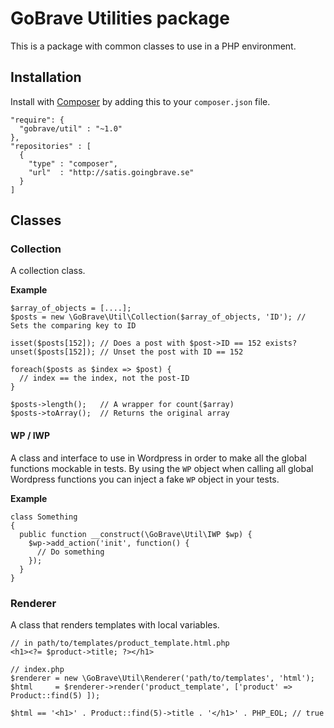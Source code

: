 # GoBrave Utilities package

This is a package with common classes to use in a PHP environment. 

## Installation

Install with [Composer](http://getcomposer.org) by adding this to your `composer.json` file.

    "require": {
      "gobrave/util" : "~1.0"
    },
    "repositories" : [
      {
        "type" : "composer",
        "url"  : "http://satis.goingbrave.se"
      }
    ]

## Classes

### Collection

A collection class.

**Example**

    $array_of_objects = [....];
    $posts = new \GoBrave\Util\Collection($array_of_objects, 'ID'); // Sets the comparing key to ID

    isset($posts[152]); // Does a post with $post->ID == 152 exists?
    unset($posts[152]); // Unset the post with ID == 152

    foreach($posts as $index => $post) {
      // index == the index, not the post-ID
    }

    $posts->length();   // A wrapper for count($array)
    $posts->toArray();  // Returns the original array

#### WP / IWP
A class and interface to use in Wordpress in order to make all the global functions mockable in tests. By using the `WP` object when calling all global Wordpress functions you can inject a fake `WP` object in your tests.

**Example**

    class Something
    {
      public function __construct(\GoBrave\Util\IWP $wp) {
        $wp->add_action('init', function() {
          // Do something
        });
      }
    }

### Renderer

A class that renders templates with local variables.

    // in path/to/templates/product_template.html.php
    <h1><?= $product->title; ?></h1>

    // index.php
    $renderer = new \GoBrave\Util\Renderer('path/to/templates', 'html');
    $html     = $renderer->render('product_template', ['product' => Product::find(5) ]);

    $html == '<h1>' . Product::find(5)->title . '</h1>' . PHP_EOL; // true

